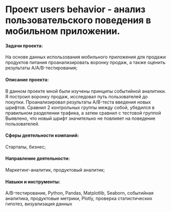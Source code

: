 # Проект users behavior - анализ пользовательского поведения в мобильном приложении.

#### Задачи проекта:

На основе данных использования мобильного приложения для продажи продуктов питания проанализировать воронку продаж, а также оценить результаты A/A/B-тестирования;

#### Описание проекта:

В данном проекте мной были изучены принципы событийной аналитики. Я построил воронку продаж, исследовал путь пользователей до покупки. Проанализировал результаты A/B-теста введения новых шрифтов. Сравнил 2 контрольных группы между собой, убедился в правильном разделении трафика, а затем сравнил с тестовой группой Выявлено, что новый шрифт значительно не повлияет на поведение пользователей.

#### Сферы деятельности компаний:

Стартапы, бизнес;

#### Направление деятельности:

Маркетинг-аналитик, продуктовый аналитик;

#### Навыки и инструменты:

A/B-тестирование, Python, Pandas, Matplotlib, Seaborn, событийная аналитика, продуктовые метрики, Plotly, проверка статистических гипотез, визуализация данных
